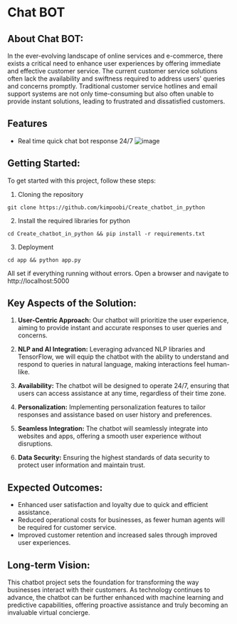 # Chat BOT

## About Chat BOT:
In the ever-evolving landscape of online services and e-commerce, there exists a critical need to enhance user experiences by offering immediate and effective customer service. The current customer service solutions often lack the availability and swiftness required to address users' queries and concerns promptly. Traditional customer service hotlines and email support systems are not only time-consuming but also often unable to provide instant solutions, leading to frustrated and dissatisfied customers.

## Features

- Real time quick chat bot response 24/7 
![image](https://github.com/kimpoobi/Create_chatbot_in_python/assets/86729101/c5c8f19d-ce59-4b44-996e-c271def2b539)


## Getting Started:

To get started with this project, follow these steps:

1. Cloning the repository

`git clone https://github.com/kimpoobi/Create_chatbot_in_python`

2. Install the required libraries for python

`cd Create_chatbot_in_python && pip install -r requirements.txt`

3. Deployment


`cd app && python app.py`


All set if everything running without errors. Open a browser and navigate to http://localhost:5000


## Key Aspects of the Solution:

1. **User-Centric Approach:** Our chatbot will prioritize the user experience, aiming to provide instant and accurate responses to user queries and concerns.

2. **NLP and AI Integration:** Leveraging advanced NLP libraries and TensorFlow, we will equip the chatbot with the ability to understand and respond to queries in natural language, making interactions feel human-like.

3. **Availability:** The chatbot will be designed to operate 24/7, ensuring that users can access assistance at any time, regardless of their time zone.

4. **Personalization:** Implementing personalization features to tailor responses and assistance based on user history and preferences.

5. **Seamless Integration:** The chatbot will seamlessly integrate into websites and apps, offering a smooth user experience without disruptions.

6. **Data Security:** Ensuring the highest standards of data security to protect user information and maintain trust.

## Expected Outcomes:
- Enhanced user satisfaction and loyalty due to quick and efficient assistance.
- Reduced operational costs for businesses, as fewer human agents will be required for customer service.
- Improved customer retention and increased sales through improved user experiences.

## Long-term Vision:
This chatbot project sets the foundation for transforming the way businesses interact with their customers. As technology continues to advance, the chatbot can be further enhanced with machine learning and predictive capabilities, offering proactive assistance and truly becoming an invaluable virtual concierge.
